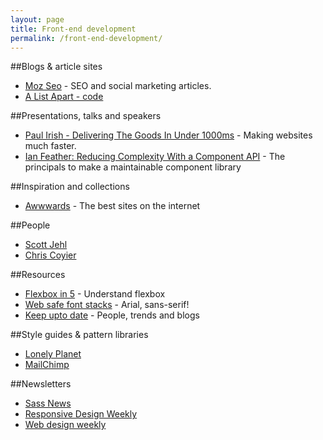 ```yaml
---
layout: page
title: Front-end development
permalink: /front-end-development/
---
```





##Blogs & article sites

- [Moz Seo](http://moz.com/learn/seo) - SEO and social marketing articles.
- [A List Apart - code](http://alistapart.com/topics/code)

##Presentations, talks and speakers

- [Paul Irish - Delivering The Goods In Under 1000ms](https://docs.google.com/presentation/d/1MtDBNTH1g7CZzhwlJ1raEJagA8qM3uoV7ta6i66bO2M/present?slide=id.g3eb97ca8f_10) - Making websites much faster.
- [Ian Feather: Reducing Complexity With a Component API](https://www.youtube.com/watch?v=XNoX1FRZ8kE) - The principals to make a maintainable component library


##Inspiration and collections

- [Awwwards](http://www.awwwards.com/) - The best sites on the internet


##People

- [Scott Jehl](https://twitter.com/scottjehl)
- [Chris Coyier](https://twitter.com/chriscoyier)


##Resources

- [Flexbox in 5](http://flexboxin5.com/) - Understand flexbox
- [Web safe font stacks](http://www.cssfontstack.com/) - Arial, sans-serif!
- [Keep upto date](http://uptodate.frontendrescue.org/) - People, trends and blogs

##Style guides & pattern libraries

- [Lonely Planet](http://rizzo.lonelyplanet.com/styleguide/design-elements/colours)
- [MailChimp](http://ux.mailchimp.com/patterns)

##Newsletters

- [Sass News](http://sassnews.com/)
- [Responsive Design Weekly](http://responsivedesignweekly.com/)
- [Web design weekly](http://web-design-weekly.com/)

